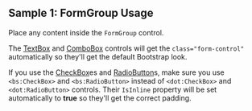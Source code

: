 ## Sample 1: FormGroup Usage

Place any content inside the `FormGroup` control. 

The [TextBox](/docs/controls/builtin/TextBox/{branch}) and [ComboBox](/docs/controls/builtin/ComboBox/{branch}) controls will get the `class="form-control"` automatically 
so they'll get the default Bootstrap look.

If you use the [CheckBox](/docs/controls/bootstrap/CheckBox/{branch})es and [RadioButton](/docs/controls/bootstrap/RadioButton/{branch})s, make sure you use `<bs:CheckBox>` and `<bs:RadioButton>`
instead of `<dot:CheckBox>` and `<dot:RadioButton>` controls. Their `IsInline` property will be set automatically to **true** so they'll get the correct padding.